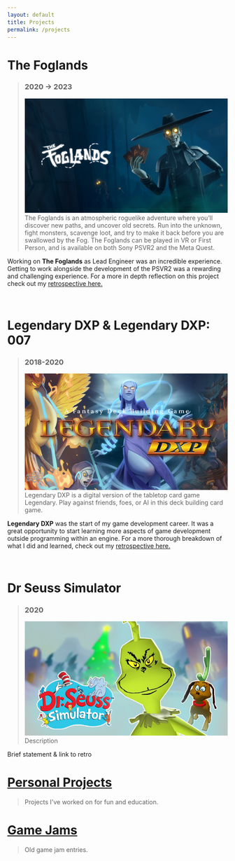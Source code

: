 ```yaml
---
layout: default
title: Projects
permalink: /projects
---
```

# The Foglands
>### 2020 -> 2023
><a href="https://www.welltold.games/the-foglands">![Foglands](/assets/img/foglands.png)</a>
>The Foglands is an atmospheric roguelike adventure where you’ll discover new paths, and uncover old secrets. 
>Run into the unknown, fight monsters, scavenge loot, and try to make it back before you are swallowed by the Fog.
>The Foglands can be played in VR or First Person, and is available on both Sony PSVR2 and the Meta Quest.

Working on **The Foglands** as Lead Engineer was an incredible experience. Getting to work alongside the development of the PSVR2 was a rewarding and challenging experience.
For a more in depth reflection on this project check out my [retrospective here.](/retro-foglands)

<br>

# Legendary DXP & Legendary DXP: 007
>### 2018-2020
><a href="https://playlegendarydxp.com/">![Legendary DXP](/assets/img/legendary.png)</a>
> Legendary DXP is a digital version of the tabletop card game Legendary. Play against friends, foes, or AI in this deck building card game.

**Legendary DXP** was the start of my game development career. It was a great opportunity to start learning more aspects of game development outside programming within an engine.
For a more thorough breakdown of what I did and learned, check out my [retrospective here.](/retro-legendary)

<br>

# Dr Seuss Simulator 
>### 2020
><a href="https://www.seussville.com/dr-seuss-simulator-game-on-roblox/">![Dr Seuss Simulator](/assets/img/drseuss.png)</a>
>Description  

Brief statement & link to retro
<br>

# [Personal Projects](/personalprojects)
>Projects I've worked on for fun and education.  


# [Game Jams](/gamejams)
>Old game jam entries.  





